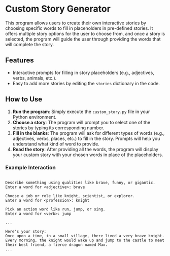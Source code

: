 # Custom Story Generator

This program allows users to create their own interactive stories by choosing specific words to fill in placeholders in pre-defined stories. It offers multiple story options for the user to choose from, and once a story is selected, the program will guide the user through providing the words that will complete the story.

## Features
- Interactive prompts for filling in story placeholders (e.g., adjectives, verbs, animals, etc.).
- Easy to add more stories by editing the `stories` dictionary in the code.

## How to Use

1. **Run the program**: Simply execute the `custom_story.py` file in your Python environment.
2. **Choose a story**: The program will prompt you to select one of the stories by typing its corresponding number.
3. **Fill in the blanks**: The program will ask for different types of words (e.g., adjectives, verbs, places, etc.) to fill in the story. Prompts will help you understand what kind of word to provide.
4. **Read the story**: After providing all the words, the program will display your custom story with your chosen words in place of the placeholders.

### Example Interaction

```shell

Describe something using qualities like brave, funny, or gigantic.
Enter a word for <adjective>: brave

Choose a job or role like knight, scientist, or explorer.
Enter a word for <profession>: knight

Pick an action word like run, jump, or sing.
Enter a word for <verb>: jump

...

Here's your story:
Once upon a time, in a small village, there lived a very brave knight. Every morning, the knight would wake up and jump to the castle to meet their best friend, a fierce dragon named Max.
...
